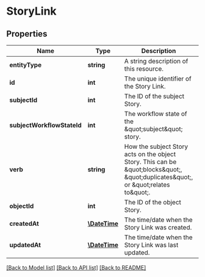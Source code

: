 # StoryLink

## Properties
Name | Type | Description | Notes
------------ | ------------- | ------------- | -------------
**entityType** | **string** | A string description of this resource. | 
**id** | **int** | The unique identifier of the Story Link. | 
**subjectId** | **int** | The ID of the subject Story. | 
**subjectWorkflowStateId** | **int** | The workflow state of the \&quot;subject\&quot; story. | 
**verb** | **string** | How the subject Story acts on the object Story. This can be \&quot;blocks\&quot;, \&quot;duplicates\&quot;, or \&quot;relates to\&quot;. | 
**objectId** | **int** | The ID of the object Story. | 
**createdAt** | [**\DateTime**](\DateTime.md) | The time/date when the Story Link was created. | 
**updatedAt** | [**\DateTime**](\DateTime.md) | The time/date when the Story Link was last updated. | 

[[Back to Model list]](../../README.md#documentation-for-models) [[Back to API list]](../../README.md#documentation-for-api-endpoints) [[Back to README]](../../README.md)

